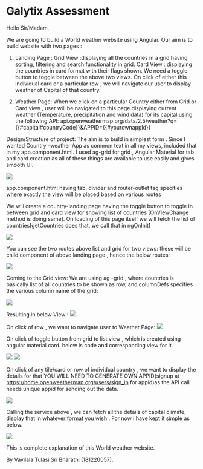 # Galytix Assessment

Hello Sir/Madam,

We are going to build a World weather website using Angular. Our aim is to build website with two pages :
1. Landing Page :
Grid View :displaying all the countries in a grid having sorting, filtering and search functionality in grid.
Card View : displaying the countries in card format with their flags shown.
We need a toggle button to toggle between the above two views. On click of either this individual card or a particular row , we will navigate our user to display weather of Capital of that country.

2. Weather Page:
When we click on a particular Country either from Grid or Card view , user will be navigated to this page displaying current weather (Temperature, precipitation and wind
data) for its capital using the following API:
api.openweathermap.org/data/2.5/weather?q={{#capital#countryCode}}&amp;APPID={{#yourownappId}}

Design/Structure of project:
The aim is to build in simplest form . Since I wanted Country -weather App as common text in all my views, included that in my app.component.html. I used ag-grid for grid , Angular Material for tab and card creation as all of these things are available to use easily and gives smooth UI.

<img src="https://miro.medium.com/max/591/1*a7DIeq6o1-mA9B-3_lqfMw.png">

app.component.html having tab, divider and router-outlet tag specifies where exactly the view will be placed based on various routes


We will create a country-landing page having the toggle button to toggle in between grid and card view for showing list of countries [OnViewChange method is doing same]. On loading of this page itself we will fetch the list of countries[getCountries does that, we call that in ngOnInit]

<img src="https://miro.medium.com/max/664/1*ScM8Pt8HvyMKNkzl4QKI2g.png">

You can see the two routes above list and grid for two views:
these will be child component of above landing page , hence the below routes:

<img src="https://miro.medium.com/max/815/1*spKmDTqcvot6upZl-Nu4GQ.png">

Coming to the Grid view: We are using ag -grid , where countries is basically list of all countries to be shown as row, and columnDefs specifies the various column name of the grid:

<img src="https://miro.medium.com/max/489/1*-e_HsYQ9k5iBWBrV40fm9w.png">

Resulting in below View :
<img src="https://miro.medium.com/max/875/1*doQ4t6ySrigQQ0B4gWzNZw.png">

On click of row , we want to navigate user to Weather Page:
<img src="https://miro.medium.com/max/763/1*paf1syHXdwgD9A1sTr9pvg.png">

On click of toggle button from grid to list view , which is created using angular material card. below is code and corresponding view for it.

<img src="https://miro.medium.com/max/618/1*GVyRrEHLM0vQq-UAFUEJuw.png">

<img src="https://miro.medium.com/max/875/1*Ieljhq6JMRjsuWvagfzKkg.png">

On click of any tile/card or row of individual country , we want to display the details for that YOU WILL NEED TO GENERATE OWN APPID(signup at https://home.openweathermap.org/users/sign_in for appid)as the API call needs unique appid for sending out the data.

<img src="https://miro.medium.com/max/875/1*XM3RRttrKBDurWbjXZgD-A.png">

Calling the service above , we can fetch all the details of capital climate, display that in whatever format you wish . For now i have kept it simple as below.

<img src="https://miro.medium.com/max/875/1*_UU2FBF3yicHRic-azxgqw.png">

This is complete explanation of this World weather website.

By Vavilala Tulasi Sri Bharathi (181220057).


